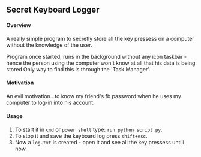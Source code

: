 ## Secret Keyboard Logger

#### Overview

A really simple program to secretly store all the key pressess on a computer without the knowledge of the user.

Program once started, runs in the background without any icon taskbar - hence the person using the computer won't know at all that his data is being stored.Only way to find this is through the 'Task Manager'.

#### Motivation

An evil motivation...to know my friend's fb password when he uses my computer to log-in into his account.

#### Usage

1. To start it in `cmd` or `power shell` type: `run python script.py`.
2. To stop it and save the keyboard log press `shift+esc`.
3. Now a `log.txt` is created - open it and see all the key pressess untill now.
